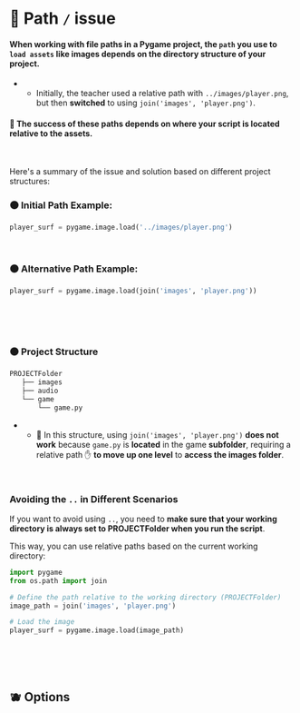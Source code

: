 # 🧶 Path `/` issue

#### When working with file paths in a Pygame project, the `path` you use to `load assets` like images depends on the directory structure of your project.

- - Initially, the teacher used a relative path with `../images/player.png`, but then **switched** to using `join('images', 'player.png')`.

#### 🍊 The success of these paths depends on where your script is located relative to the assets.

<br>

Here's a summary of the issue and solution based on different project structures:

### 🟤 Initial Path Example:

```python
player_surf = pygame.image.load('../images/player.png')

```

<br>

### 🟤 Alternative Path Example:

```python
player_surf = pygame.image.load(join('images', 'player.png'))
```

<br>
<br>
<br>

### 🟤 Project Structure

```python
PROJECTFolder
   ├── images
   ├── audio
   └── game
       └── game.py

```



- - 🔴 In this structure, using `join('images', 'player.png')` **does not work** because `game.py` is **located** in the game **subfolder**, requiring a relative path ✋ **to move up one level** to **access the images folder**.

<br>

### Avoiding the `..` in Different Scenarios

If you want to avoid using `..`, you need to **make sure that your working directory is always set to PROJECTFolder when you run the script**.

This way, you can use relative paths based on the current working directory:

```python
import pygame
from os.path import join

# Define the path relative to the working directory (PROJECTFolder)
image_path = join('images', 'player.png')

# Load the image
player_surf = pygame.image.load(image_path)

```

<br>
<br>
<br>

## 🫐 Options
